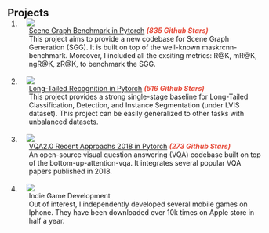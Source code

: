 <h2 id="publications" style="margin: 2px 0px -15px;">Projects</h2>

<div class="publications">
<ol class="bibliography">



<li>
<div class="pub-row">

  <div class="col-sm-3 abbr" style="position: relative;padding-right: 15px;padding-left: 15px;">
    <img src="assets/img/project_sgg.png" class="teaser img-fluid z-depth-1">
  </div>

  <div class="col-sm-9" style="position: relative;width: 100%;padding-right: 15px;padding-left: 20px;">
    <div class="title"><a href="https://github.com/KaihuaTang/Scene-Graph-Benchmark.pytorch" target="_blank">Scene Graph Benchmark in Pytorch</a> <strong><i style="color:#e74d3c">(835 Github Stars)</i></strong></div>
    <div>This project aims to provide a new codebase for Scene Graph Generation (SGG). It is built on top of the well-known maskrcnn-benchmark. Moreover, I included all the exsiting metrics: R@K, mR@K, ngR@K, zR@K, to benchmark the SGG.</div>
  </div>
  
</div>
</li>
  
<br>




<li>
<div class="pub-row">

  <div class="col-sm-3 abbr" style="position: relative;padding-right: 15px;padding-left: 15px;">
    <img src="assets/img/project_lt.png" class="teaser img-fluid z-depth-1">
  </div>

  <div class="col-sm-9" style="position: relative;width: 100%;padding-right: 15px;padding-left: 20px;">
    <div class="title"><a href="https://github.com/KaihuaTang/Long-Tailed-Recognition.pytorch" target="_blank">Long-Tailed Recognition in Pytorch</a> <strong><i style="color:#e74d3c">(516 Github Stars)</i></strong></div>
    <div>This project provides a strong single-stage baseline for Long-Tailed Classification, Detection, and Instance Segmentation (under LVIS dataset). This project can be easily generalized to other tasks with unbalanced datasets.</div>
      <!--
      <strong><i style="color:#e74d3c">Oral Presentation</i></strong>
       -->
  </div>
  
</div>
</li>
  
<br>



<li>
<div class="pub-row">

  <div class="col-sm-3 abbr" style="position: relative;padding-right: 15px;padding-left: 15px;">
    <img src="assets/img/project_vqa.png" class="teaser img-fluid z-depth-1">
  </div>

  <div class="col-sm-9" style="position: relative;width: 100%;padding-right: 15px;padding-left: 20px;">
    <div class="title"><a href="https://github.com/KaihuaTang/VQA2.0-Recent-Approachs-2018.pytorch" target="_blank">VQA2.0 Recent Approachs 2018 in Pytorch</a> <strong><i style="color:#e74d3c">(273 Github Stars)</i></strong></div>
    <div>An open-source visual question answering (VQA) codebase built on top of the bottom-up-attention-vqa. It integrates several popular VQA papers published in 2018.</div>
      <!--
      <strong><i style="color:#e74d3c">Oral Presentation</i></strong>
       -->
  </div>
  
</div>
</li>
  
<br>



<li>
<div class="pub-row">

  <div class="col-sm-3 abbr" style="position: relative;padding-right: 15px;padding-left: 15px;">
    <img src="assets/img/project_game.png" class="teaser img-fluid z-depth-1">
  </div>

  <div class="col-sm-9" style="position: relative;width: 100%;padding-right: 15px;padding-left: 20px;">
    <div class="title">Indie Game Development</div>
    <div>Out of interest, I independently developed several mobile games on Iphone. They have been downloaded over 10k times on Apple store in half a year.</div>
      <!--
      <strong><i style="color:#e74d3c">Oral Presentation</i></strong>
       -->
  </div>
  
</div>
</li>
  
<br>



</ol>
</div>
